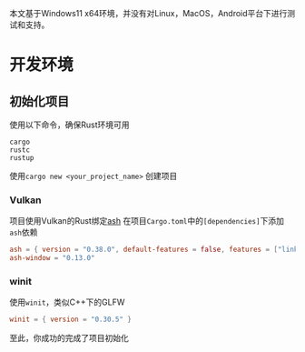 本文基于Windows11 x64环境，并没有对Linux，MacOS，Android平台下进行测试和支持。

# 开发环境

## 初始化项目
使用以下命令，确保Rust环境可用
```
cargo 
rustc
rustup
```

使用`cargo new <your_project_name>`  创建项目

### Vulkan
项目使用Vulkan的Rust绑定[ash](https://github.com/ash-rs/ash)
在项目`Cargo.toml`中的`[dependencies]`下添加`ash`依赖
```toml
ash = { version = "0.38.0", default-features = false, features = ["linked", "debug", "std"] }
ash-window = "0.13.0"
```

### winit
使用`winit`，类似C++下的GLFW
```toml
winit = { version = "0.30.5" }
```
至此，你成功的完成了项目初始化